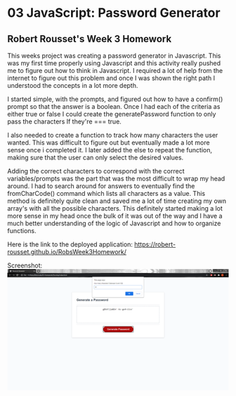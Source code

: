 # 03 JavaScript: Password Generator

## Robert Rousset's Week 3 Homework

This weeks project was creating a password generator in Javascript. This was my first time properly using Javascript and this activity really pushed me to figure out how to think in Javascript. I required a lot of help from the internet to figure out this problem and once I was shown the right path I understood the concepts in a lot more depth.

I started simple, with the prompts, and figured out how to have a confirm() prompt so that the answer is a boolean. Once I had each of the criteria as either true or false I could create the generatePassword function to only pass the characters If they're === true. 

I also needed to create a function to track how many characters the user wanted. This was difficult to figure out but eventually made a lot more sense once i completed it. I later added the else to repeat the function, making sure that the user can only select the desired values. 

Adding the correct characters to correspond with the correct variables/prompts was the part that was the most difficult to wrap my head around. I had to search around for answers to eventually find the fromCharCode() command which lists all characters as a value. This method is definitely quite clean and saved me a lot of time creating my own array's with all the possible characters. This definitely started making a lot more sense in my head once the bulk of it was out of the way and I have a much better understanding of the logic of Javascript and how to organize functions. 

Here is the link to the deployed application: https://robert-rousset.github.io/RobsWeek3Homework/

Screenshot: ![Password Generator](./Assets/Password-Generator-Screenshot.png)

